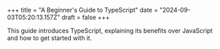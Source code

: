 +++
title = "A Beginner's Guide to TypeScript"
date = "2024-09-03T05:20:13.157Z"
draft = false
+++

  This guide introduces TypeScript, explaining its benefits over JavaScript and how to get started with it.
        